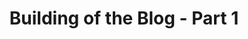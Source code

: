 ---
layout: ../../layouts/MarkdownPostLayout.astro
title: 'Building of the Blog - Part 1'
pubDate: 2-21-24
description: 'The first official post of the new blog.  I detail some of the process used to build the blog as well as some insights and future plans.'
image:
    url: '/src/images/rasmatazz.png'
    alt: 'The full Astro logo.'
tags: ["blog", "coding", "website"]
---
